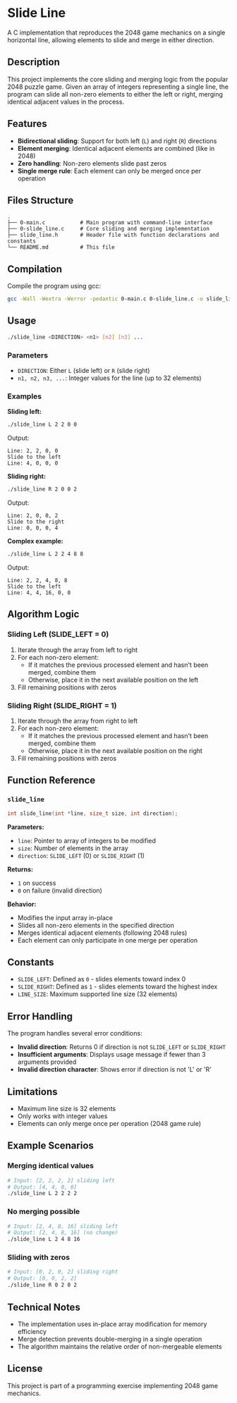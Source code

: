 # Slide Line

A C implementation that reproduces the 2048 game mechanics on a single horizontal line, allowing elements to slide and merge in either direction.

## Description

This project implements the core sliding and merging logic from the popular 2048 puzzle game. Given an array of integers representing a single line, the program can slide all non-zero elements to either the left or right, merging identical adjacent values in the process.

## Features

- **Bidirectional sliding**: Support for both left (`L`) and right (`R`) directions
- **Element merging**: Identical adjacent elements are combined (like in 2048)
- **Zero handling**: Non-zero elements slide past zeros
- **Single merge rule**: Each element can only be merged once per operation

## Files Structure

```
.
├── 0-main.c           # Main program with command-line interface
├── 0-slide_line.c     # Core sliding and merging implementation
├── slide_line.h       # Header file with function declarations and constants
└── README.md          # This file
```

## Compilation

Compile the program using gcc:

```bash
gcc -Wall -Wextra -Werror -pedantic 0-main.c 0-slide_line.c -o slide_line
```

## Usage

```bash
./slide_line <DIRECTION> <n1> [n2] [n3] ...
```

### Parameters

- `DIRECTION`: Either `L` (slide left) or `R` (slide right)
- `n1, n2, n3, ...`: Integer values for the line (up to 32 elements)

### Examples

**Sliding left:**
```bash
./slide_line L 2 2 0 0
```
Output:
```
Line: 2, 2, 0, 0
Slide to the left
Line: 4, 0, 0, 0
```

**Sliding right:**
```bash
./slide_line R 2 0 0 2
```
Output:
```
Line: 2, 0, 0, 2
Slide to the right
Line: 0, 0, 0, 4
```

**Complex example:**
```bash
./slide_line L 2 2 4 8 8
```
Output:
```
Line: 2, 2, 4, 8, 8
Slide to the left
Line: 4, 4, 16, 0, 0
```

## Algorithm Logic

### Sliding Left (SLIDE_LEFT = 0)
1. Iterate through the array from left to right
2. For each non-zero element:
   - If it matches the previous processed element and hasn't been merged, combine them
   - Otherwise, place it in the next available position on the left
3. Fill remaining positions with zeros

### Sliding Right (SLIDE_RIGHT = 1)
1. Iterate through the array from right to left
2. For each non-zero element:
   - If it matches the previous processed element and hasn't been merged, combine them
   - Otherwise, place it in the next available position on the right
3. Fill remaining positions with zeros

## Function Reference

### `slide_line`
```c
int slide_line(int *line, size_t size, int direction);
```

**Parameters:**
- `line`: Pointer to array of integers to be modified
- `size`: Number of elements in the array
- `direction`: `SLIDE_LEFT` (0) or `SLIDE_RIGHT` (1)

**Returns:**
- `1` on success
- `0` on failure (invalid direction)

**Behavior:**
- Modifies the input array in-place
- Slides all non-zero elements in the specified direction
- Merges identical adjacent elements (following 2048 rules)
- Each element can only participate in one merge per operation

## Constants

- `SLIDE_LEFT`: Defined as `0` - slides elements toward index 0
- `SLIDE_RIGHT`: Defined as `1` - slides elements toward the highest index
- `LINE_SIZE`: Maximum supported line size (32 elements)

## Error Handling

The program handles several error conditions:

- **Invalid direction**: Returns 0 if direction is not `SLIDE_LEFT` or `SLIDE_RIGHT`
- **Insufficient arguments**: Displays usage message if fewer than 3 arguments provided
- **Invalid direction character**: Shows error if direction is not 'L' or 'R'

## Limitations

- Maximum line size is 32 elements
- Only works with integer values
- Elements can only merge once per operation (2048 game rule)

## Example Scenarios

### Merging identical values
```bash
# Input: [2, 2, 2, 2] sliding left
# Output: [4, 4, 0, 0]
./slide_line L 2 2 2 2
```

### No merging possible
```bash
# Input: [2, 4, 8, 16] sliding left
# Output: [2, 4, 8, 16] (no change)
./slide_line L 2 4 8 16
```

### Sliding with zeros
```bash
# Input: [0, 2, 0, 2] sliding right
# Output: [0, 0, 2, 2]
./slide_line R 0 2 0 2
```

## Technical Notes

- The implementation uses in-place array modification for memory efficiency
- Merge detection prevents double-merging in a single operation
- The algorithm maintains the relative order of non-mergeable elements

## License

This project is part of a programming exercise implementing 2048 game mechanics.